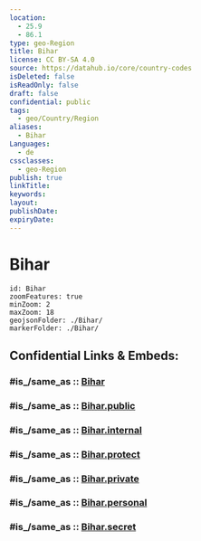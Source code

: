 ```yaml
---
location:
  - 25.9
  - 86.1
type: geo-Region
title: Bihar
license: CC BY-SA 4.0
source: https://datahub.io/core/country-codes
isDeleted: false
isReadOnly: false
draft: false
confidential: public
tags:
  - geo/Country/Region
aliases:
  - Bihar
Languages:
  - de
cssclasses:
  - geo-Region
publish: true
linkTitle:
keywords:
layout:
publishDate:
expiryDate:
---
```


# Bihar

```leaflet
id: Bihar
zoomFeatures: true 
minZoom: 2 
maxZoom: 18
geojsonFolder: ./Bihar/
markerFolder: ./Bihar/
```


## Confidential Links & Embeds: 

### #is_/same_as :: [Bihar](/_Standards/Earth/Continent/Asia/Indian_Subcontinent/India/States~India/Bihar.md) 

### #is_/same_as :: [Bihar.public](/_public/Earth/Continent/Asia/Indian_Subcontinent/India/States~India/Bihar.public.md) 

### #is_/same_as :: [Bihar.internal](/_internal/Earth/Continent/Asia/Indian_Subcontinent/India/States~India/Bihar.internal.md) 

### #is_/same_as :: [Bihar.protect](/_protect/Earth/Continent/Asia/Indian_Subcontinent/India/States~India/Bihar.protect.md) 

### #is_/same_as :: [Bihar.private](/_private/Earth/Continent/Asia/Indian_Subcontinent/India/States~India/Bihar.private.md) 

### #is_/same_as :: [Bihar.personal](/_personal/Earth/Continent/Asia/Indian_Subcontinent/India/States~India/Bihar.personal.md) 

### #is_/same_as :: [Bihar.secret](/_secret/Earth/Continent/Asia/Indian_Subcontinent/India/States~India/Bihar.secret.md)

